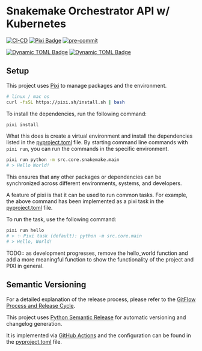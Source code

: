 # Snakemake Orchestrator API w/ Kubernetes
[![CI-CD](https://github.com/bhklab/ORCESTRA-api/actions/workflows/main.yaml/badge.svg)](https://github.com/bhklab/ORCESTRA-api/actions/workflows/main.yaml)
[![Pixi Badge](https://img.shields.io/endpoint?url=https://raw.githubusercontent.com/prefix-dev/pixi/main/assets/badge/v0.json)](https://pixi.sh)
[![pre-commit](https://img.shields.io/badge/pre--commit-enabled-brightgreen?logo=pre-commit)](https://github.com/pre-commit/pre-commit)


[![Dynamic TOML Badge](https://img.shields.io/badge/dynamic/toml?url=https%3A%2F%2Fraw.githubusercontent.com%2Fbhklab%2FORCESTRA-api%2Fmain%2Fpyproject.toml%3Ftoken%3DGHSAT0AAAAAACJ7UIIIXDF7ZCIOJHYTQBIEZQQNGQA&query=project.version&label=release)](https://github.com/bhklab/ORCESTRA-api/tree/main)
[![Dynamic TOML Badge](https://img.shields.io/badge/dynamic/toml?url=https%3A%2F%2Fraw.githubusercontent.com%2Fbhklab%2FORCESTRA-api%2Fstaging%2Fpyproject.toml%3Ftoken%3DGHSAT0AAAAAACJ7UIII7LVUG7H2GC4ASUAEZQQNIXA&query=project.version&label=staging&color=red)
](https://github.com/bhklab/ORCESTRA-api/tree/staging)

## Setup

This project uses [Pixi](https://pixi.sh/dev/) to manage packages and the environment.

```bash
# linux / mac os
curl -fsSL https://pixi.sh/install.sh | bash
```

To install the dependencies, run the following command:

```bash
pixi install
```

What this does is create a virtual environment and install the dependencies listed in the [pyproject.toml](pyproject.toml) file.
By starting command line commands with `pixi run`, you can run the commands in the specific environment.

```bash
pixi run python -m src.core.snakemake.main
# > Hello World!
```

This ensures that any other packages or dependencies can be synchronized across different environments, systems, and developers.

A feature of pixi is that it can be used to run common tasks.
For example, the above command has been implemented as a pixi task in the [pyproject.toml](pyproject.toml) file.

To run the task, use the following command:

```bash
pixi run hello
# > ✨ Pixi task (default): python -m src.core.main
# > Hello, World!
```

TODO:: as development progresses, remove the hello_world function and add a more meaningful function to show the functionality of the project and PIXI in general.


## Semantic Versioning

For a detailed explanation of the release process, please refer to the [GitFlow Process and Release Cycle](docs/GitFlow-Process_ReleaseCycle.md).

This project uses [Python Semantic Release](https://python-semantic-release.readthedocs.io/en/latest/) for
automatic versioning and changelog generation.

It is implemented via [GitHub Actions](.github/workflows/main.yml) and the configuration can be found in the [pyproject.toml](pyproject.toml) file.
